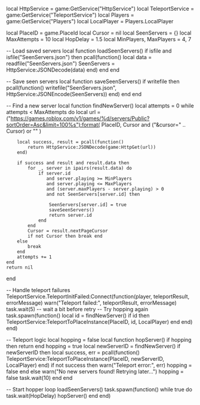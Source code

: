 local HttpService = game:GetService("HttpService")
local TeleportService = game:GetService("TeleportService")
local Players = game:GetService("Players")
local LocalPlayer = Players.LocalPlayer

local PlaceID = game.PlaceId
local Cursor = nil
local SeenServers = {}
local MaxAttempts = 10
local HopDelay = 1.5
local MinPlayers, MaxPlayers = 4, 7

-- Load saved servers
local function loadSeenServers()
    if isfile and isfile("SeenServers.json") then
        pcall(function()
            local data = readfile("SeenServers.json")
            SeenServers = HttpService:JSONDecode(data)
        end)
    end
end

-- Save seen servers
local function saveSeenServers()
    if writefile then
        pcall(function()
            writefile("SeenServers.json", HttpService:JSONEncode(SeenServers))
        end)
    end
end

-- Find a new server
local function findNewServer()
    local attempts = 0
    while attempts < MaxAttempts do
        local url = ("https://games.roblox.com/v1/games/%d/servers/Public?sortOrder=Asc&limit=100%s"):format(
            PlaceID,
            Cursor and ("&cursor=" .. Cursor) or ""
        )

        local success, result = pcall(function()
            return HttpService:JSONDecode(game:HttpGet(url))
        end)

        if success and result and result.data then
            for _, server in ipairs(result.data) do
                if server.id
                   and server.playing >= MinPlayers
                   and server.playing <= MaxPlayers
                   and (server.maxPlayers - server.playing) > 0
                   and not SeenServers[server.id] then

                    SeenServers[server.id] = true
                    saveSeenServers()
                    return server.id
                end
            end
            Cursor = result.nextPageCursor
            if not Cursor then break end
        else
            break
        end
        attempts += 1
    end
    return nil
end

-- Handle teleport failures
TeleportService.TeleportInitFailed:Connect(function(player, teleportResult, errorMessage)
    warn("Teleport failed:", teleportResult, errorMessage)
    task.wait(5) -- wait a bit before retry
    -- Try hopping again
    task.spawn(function()
        local id = findNewServer()
        if id then
            TeleportService:TeleportToPlaceInstance(PlaceID, id, LocalPlayer)
        end
    end)
end)

-- Teleport logic
local hopping = false
local function hopServer()
    if hopping then return end
    hopping = true
    local newServerID = findNewServer()
    if newServerID then
        local success, err = pcall(function()
            TeleportService:TeleportToPlaceInstance(PlaceID, newServerID, LocalPlayer)
        end)
        if not success then
            warn("Teleport error:", err)
            hopping = false
        end
    else
        warn("No new servers found! Retrying later...")
        hopping = false
        task.wait(10)
    end
end

-- Start hopper loop
loadSeenServers()
task.spawn(function()
    while true do
        task.wait(HopDelay)
        hopServer()
    end
end)